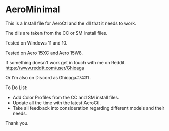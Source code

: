 # AeroMinimal

This is a Install file for AeroCtl and the dll that it needs to work.

The dlls are taken from the CC or SM install files.

Tested on Windows 11 and 10.

Tested on Aero 15XC and Aero 15W8.

If something doesn't work get in touch with me on Reddit.
https://www.reddit.com/user/Ghioaga

Or I'm also on Discord as Ghioaga#7431 .

To Do List:
- Add Color Profiles from the CC and SM install files.
- Update all the time with the latest AeroCtl.
- Take all feedback into consideration regarding different models and their needs.

Thank you.
